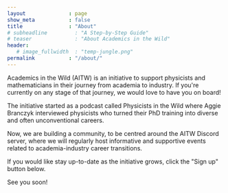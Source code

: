 ```yaml
---
layout              : page
show_meta           : false
title               : "About"
# subheadline         : "A Step-by-Step Guide"
# teaser              : "About Academics in the Wild"
header:
   # image_fullwidth  : "temp-jungle.png"
permalink           : "/about/"
---
```

Academics in the Wild (AITW) is an initiative to support physicists and mathematicians in their journey from academia to industry. If you're currently on any stage of that journey, we would love to have you on board!

The initiative started as a podcast called Physicists in the Wild where Aggie Branczyk interviewed physicists who turned their PhD training into diverse and often unconventional careers.

Now, we are building a community, to be centred around the AITW Discord server, where we will regularly host informative and supportive events related to academia-industry career transitions.

If you would like stay up-to-date as the initiative grows, click the "Sign up" button below.

See you soon!